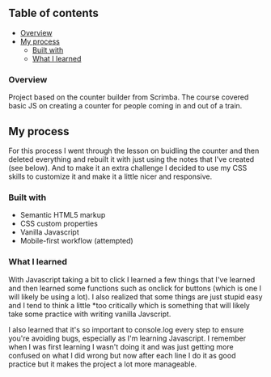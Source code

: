 ## Table of contents

- [Overview](#overview)
- [My process](#my-process)
  - [Built with](#built-with)
  - [What I learned](#what-i-learned)


### Overview

Project based on the counter builder from Scrimba. The course covered basic JS on creating a counter for people coming in and out of a train. 


## My process

For this process I went through the lesson on buidling the counter and then deleted everything and rebuilt it with just using the notes that I've created (see below). And to make it an extra challenge I decided to use my CSS skills to customize it and make it a little nicer and responsive.


### Built with

- Semantic HTML5 markup
- CSS custom properties
- Vanilla Javascript
- Mobile-first workflow (attempted)

### What I learned

With Javascript taking a bit to click I learned a few things that I've learned and then learned some functions such as onclick for buttons (which is one I will likely be using a lot). I also realized that some things are just stupid easy and I tend to think a little *too critically which is something that will likely take some practice with writing vanilla Javscript. 

I also learned that it's so important to console.log every step to ensure you're avoiding bugs, especially as I'm learning Javascript. I remember when I was first learning I wasn't doing it and was just getting more confused on what I did wrong but now after each line I do it as good practice but it makes the project a lot more manageable. 

